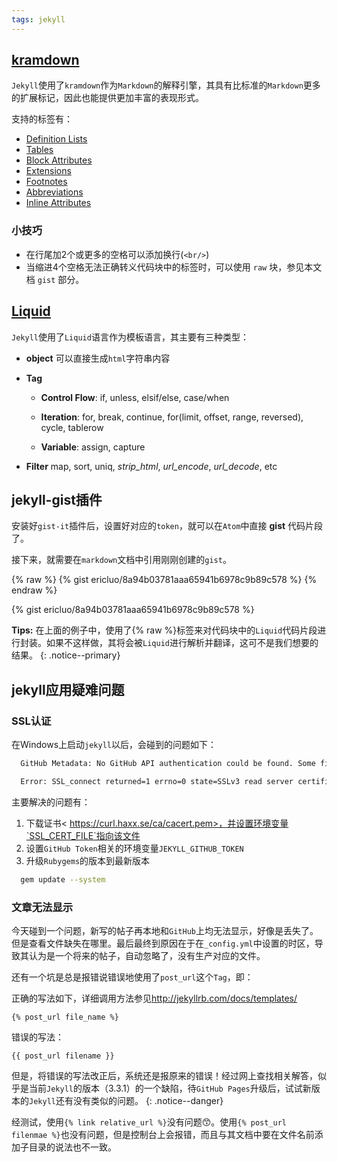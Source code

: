 ```yaml
---
tags: jekyll
---
```


## [kramdown](https://kramdown.gettalong.org/quickref.html)

`Jekyll`使用了`kramdown`作为`Markdown`的解释引擎，其具有比标准的`Markdown`更多的扩展标记，因此也能提供更加丰富的表现形式。

支持的标签有：

- [Definition Lists](https://kramdown.gettalong.org/syntax.html#definition-lists)
- [Tables](https://kramdown.gettalong.org/syntax.html#tables)
- [Block Attributes](https://kramdown.gettalong.org/syntax.html#block-ials)
- [Extensions](https://kramdown.gettalong.org/syntax.html#extensions)
- [Footnotes](https://kramdown.gettalong.org/syntax.html#footnotes)
- [Abbreviations](https://kramdown.gettalong.org/syntax.html#abbreviations)
- [Inline Attributes](https://kramdown.gettalong.org/syntax.html#span-ials)

### 小技巧

- 在行尾加2个或更多的空格可以添加换行(`<br/>`)
- 当缩进4个空格无法正确转义代码块中的标签时，可以使用 `raw` 块，参见本文档 `gist` 部分。

## [Liquid](https://shopify.github.io/liquid/)

`Jekyll`使用了`Liquid`语言作为模板语言，其主要有三种类型：

- **object** 可以直接生成`html`字符串内容

- **Tag**

  - **Control Flow**: if, unless, elsif/else, case/when

  - **Iteration**: for, break, continue, for(limit, offset, range, reversed), cycle, tablerow

  - **Variable**: assign, capture

- **Filter** map, sort, uniq, *strip_html*, *url_encode*, *url_decode*, etc


## jekyll-gist插件

安装好`gist-it`插件后，设置好对应的`token`，就可以在`Atom`中直接 **gist** 代码片段了。

接下来，就需要在`markdown`文档中引用刚刚创建的`gist`。

{% raw %}
  {% gist ericluo/8a94b03781aaa65941b6978c9b89c578 %}
{% endraw %}

{% gist ericluo/8a94b03781aaa65941b6978c9b89c578 %}

**Tips:** 在上面的例子中，使用了{% raw %}标签来对代码块中的`Liquid`代码片段进行封装。如果不这样做，其将会被`Liquid`进行解析并翻译，这可不是我们想要的结果。
 {: .notice--primary}

## jekyll应用疑难问题

### SSL认证

在Windows上启动`jekyll`以后，会碰到的问题如下：

```bash
  GitHub Metadata: No GitHub API authentication could be found. Some fields may be missing or have incorrect data.
```

```bash
  Error: SSL_connect returned=1 errno=0 state=SSLv3 read server certificate B: certificate verify failed
```

主要解决的问题有：

1. 下载证书< https://curl.haxx.se/ca/cacert.pem>，并设置环境变量`SSL_CERT_FILE`指向该文件
2. 设置`GitHub Token`相关的环境变量`JEKYLL_GITHUB_TOKEN`
3. 升级`Rubygems`的版本到最新版本

```bash
  gem update --system
```

### 文章无法显示

今天碰到一个问题，新写的帖子再本地和`GitHub`上均无法显示，好像是丢失了。但是查看文件缺失在哪里。最后最终到原因在于在`_config.yml`中设置的时区，导致其认为是一个将来的帖子，自动忽略了，没有生产对应的文件。

还有一个坑是总是报错说错误地使用了`post_url`这个`Tag`，即：

正确的写法如下，详细调用方法参见<http://jekyllrb.com/docs/templates/>

    {% post_url file_name %}

错误的写法：

    {{ post_url filename }}

但是，将错误的写法改正后，系统还是报原来的错误！经过网上查找相关解答，似乎是当前`Jekyll`的版本（3.3.1）的一个缺陷，待`GitHub Pages`升级后，试试新版本的`Jekyll`还有没有类似的问题。
{: .notice--danger}

经测试，使用`{% link relative_url %}`没有问题:kissing_smiling_eyes:。使用`{% post_url filenmae %}`也没有问题，但是控制台上会报错，而且与其文档中要在文件名前添加子目录的说法也不一致。
